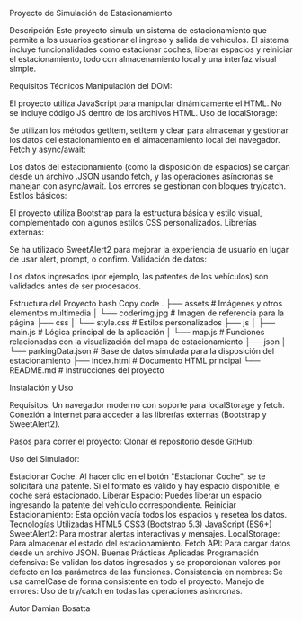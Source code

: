 Proyecto de Simulación de Estacionamiento

Descripción
Este proyecto simula un sistema de estacionamiento que permite a los usuarios gestionar el ingreso y salida de vehículos. El sistema incluye funcionalidades como estacionar coches, liberar espacios y reiniciar el estacionamiento, todo con almacenamiento local y una interfaz visual simple.

Requisitos Técnicos
Manipulación del DOM:

El proyecto utiliza JavaScript para manipular dinámicamente el HTML. No se incluye código JS dentro de los archivos HTML.
Uso de localStorage:

Se utilizan los métodos getItem, setItem y clear para almacenar y gestionar los datos del estacionamiento en el almacenamiento local del navegador.
Fetch y async/await:

Los datos del estacionamiento (como la disposición de espacios) se cargan desde un archivo .JSON usando fetch, y las operaciones asíncronas se manejan con async/await. Los errores se gestionan con bloques try/catch.
Estilos básicos:

El proyecto utiliza Bootstrap para la estructura básica y estilo visual, complementado con algunos estilos CSS personalizados.
Librerías externas:

Se ha utilizado SweetAlert2 para mejorar la experiencia de usuario en lugar de usar alert, prompt, o confirm.
Validación de datos:

Los datos ingresados (por ejemplo, las patentes de los vehículos) son validados antes de ser procesados.

Estructura del Proyecto
bash
Copy code
.
├── assets                  # Imágenes y otros elementos multimedia
│   └── coderimg.jpg         # Imagen de referencia para la página
├── css
│   └── style.css            # Estilos personalizados
├── js
│   ├── main.js              # Lógica principal de la aplicación
│   └── map.js               # Funciones relacionadas con la visualización del mapa de estacionamiento
├── json
│   └── parkingData.json     # Base de datos simulada para la disposición del estacionamiento
├── index.html               # Documento HTML principal
└── README.md                # Instrucciones del proyecto

Instalación y Uso

Requisitos:
Un navegador moderno con soporte para localStorage y fetch.
Conexión a internet para acceder a las librerías externas (Bootstrap y SweetAlert2).

Pasos para correr el proyecto:
Clonar el repositorio desde GitHub:


Uso del Simulador:

Estacionar Coche: Al hacer clic en el botón "Estacionar Coche", se te solicitará una patente. Si el formato es válido y hay espacio disponible, el coche será estacionado.
Liberar Espacio: Puedes liberar un espacio ingresando la patente del vehículo correspondiente.
Reiniciar Estacionamiento: Esta opción vacía todos los espacios y resetea los datos.
Tecnologías Utilizadas
HTML5
CSS3 (Bootstrap 5.3)
JavaScript (ES6+)
SweetAlert2: Para mostrar alertas interactivas y mensajes.
LocalStorage: Para almacenar el estado del estacionamiento.
Fetch API: Para cargar datos desde un archivo JSON.
Buenas Prácticas Aplicadas
Programación defensiva: Se validan los datos ingresados y se proporcionan valores por defecto en los parámetros de las funciones.
Consistencia en nombres: Se usa camelCase de forma consistente en todo el proyecto.
Manejo de errores: Uso de try/catch en todas las operaciones asíncronas.

Autor
Damian Bosatta
